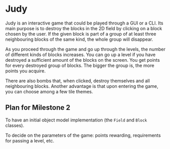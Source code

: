 Judy
====

Judy is an interactive game that could be played through a GUI or a CLI. Its main purpose is to destroy the blocks in the 2D field by clicking on a block chosen by the user. If the given block is part of a group of at least three neighbouring blocks of the same kind, the whole group will disappear.

As you proceed through the game and go up through the levels, the number of different kinds of blocks increases. You can go up a level if you have destroyed a sufficient amount of the blocks on the screen. You get points for every destroyed group of blocks. The bigger the group is, the more points you acquire.

There are also bombs that, when clicked, destroy themselves and all neighbouring blocks. Another advantage is that upon entering the game, you can choose among a few tile themes.

Plan for Milestone 2
--------------------
To have an initial object model implementation (the `Field` and `Block` classes).

To decide on the parameters of the game: points rewarding, requirements for passing a level, etc.